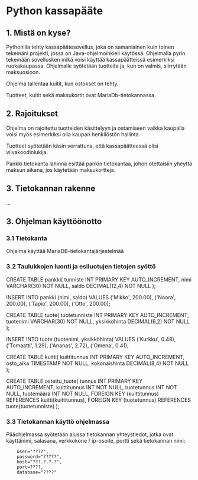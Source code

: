 # Python kassapääte

## 1. Mistä on kyse?

Pythonilla tehty kassapäätesovellus, joka on samanlainen kuin toinen tekemäni projekti, jossa on Java-ohjelmoinkieli käytössä. Ohjelmalla pyrin tekemään sovellusken mikä voisi käyttää kassapäätteissä esimerkiksi ruokakaupassa.
Ohjelmalle syötetään tuotteita ja, kun on valmis, siirrytään maksuosioon.

Ohjelma tallentaa kuitit, kun ostokset on tehty.

Tuotteet, kuitit sekä maksukortit ovat MariaDb-tietokannassa.

## 2. Rajoitukset

Ohjelma on rajoitettu tuotteiden käsittelyyn ja ostamiseen vaikka kaupalla voisi myös esimerkiksi olla kaupan henkilöstön hallinta.

Tuotteet syötetään käsin verrattuna, että kassapäätteessä olisi viivakoodinlukija.

Pankki tietokanta lähinnä esittää pankin tietokantaa, johon otettaisiin yheyttä maksun aikana, jos käytetään maksukortteja.

## 3. Tietokannan rakenne

...

## 3. Ohjelman käyttöönotto

### 3.1 Tietokanta

Ohjelma käyttää MariaDB-tietokantajärjestelmää


### 3.2 Taulukkojen luonti ja esiluotujen tietojen syöttö

CREATE TABLE pankki(
tunniste INT PRIMARY KEY AUTO_INCREMENT,
nimi VARCHAR(30) NOT NULL,
saldo DECIMAL(12,4) NOT NULL
);

INSERT INTO pankki (nimi, saldo)
VALUES
('Mikko', 200.00),
('Noora', 200.00),
('Tapio', 200.00),
('Otto', 200.00);

CREATE TABLE tuote(
tuotetunniste INT PRIMARY KEY AUTO_INCREMENT,
tuotenimi VARCHAR(30) NOT NULL,
yksikköhinta DECIMAL(6,2) NOT NULL
);

INSERT INTO tuote (tuotenimi, yksikköhinta)
VALUES
('Kurkku', 0.48),
('Tomaatti', 1.29),
('Ananas', 2.72),
('Omena', 0.41);

CREATE TABLE kuitti(
kuittitunnus INT PRIMARY KEY AUTO_INCREMENT,
osto_aika TIMESTAMP NOT NULL,
kokonaishinta DECIMAL(8,4) NOT NULL
);

CREATE TABLE ostettu_tuote(
tunnus INT PRIMARY KEY AUTO_INCREMENT,
kuittitunnus INT NOT NULL,
tuotetunnus INT NOT NULL,
tuotemäärä INT NOT NULL,
FOREIGN KEY (kuittitunnus) REFERENCES kuitti(kuittitunnus),
FOREIGN KEY (tuotetunnus) REFERENCES tuote(tuotetunniste)
);


### 3.3 Tietokannan käyttö ohjelmassa

Pääohjelmassa syötetään alussa tietokannan yhteystiedot, jotka ovat käyttänimi, salasana, verkkokone / ip-osoite, portti sekä tietokannan nimi:

        user="????",
        password="?????",
        host="???.?.?.?",
        port=????,
        database="????"
